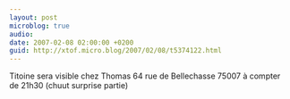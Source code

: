 ```yaml
---
layout: post
microblog: true
audio: 
date: 2007-02-08 02:00:00 +0200
guid: http://xtof.micro.blog/2007/02/08/t5374122.html
---
```

Titoine sera visible chez Thomas 64 rue de Bellechasse 75007 à compter de 21h30 (chuut surprise partie) 
